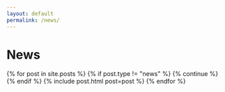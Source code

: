 ```yaml
---
layout: default
permalink: /news/
---
```


<h1>News</h1>

<div>
{% for post in site.posts %}
    {% if post.type != "news" %}
        {% continue %}
    {% endif %}
    {% include post.html post=post %}
{% endfor %}
</div>
